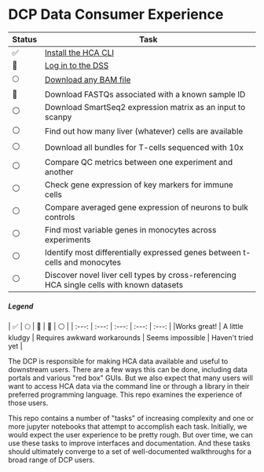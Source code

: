 # DCP Data Consumer Experience


| Status | Task |
| --- | --- |
| :white_check_mark: | [Install the HCA CLI](tasks/Install)
| :large_orange_diamond: | [Log in to the DSS](tasks/Log%20In) |
| :full_moon: | [Download any BAM file](tasks/Download%20BAM) |
| :large_orange_diamond: | Download FASTQs associated with a known sample ID |
| :white_circle: | Download SmartSeq2 expression matrix as an input to scanpy |
| :white_circle: | Find out how many liver (whatever) cells are available |
| :white_circle: | Download all bundles for T-cells sequenced with 10x |
| :white_circle: | Compare QC metrics between one experiment and another |
| :white_circle: | Check gene expression of key markers for immune cells |
| :white_circle: | Compare averaged gene expression of neurons to bulk controls |
| :white_circle: | Find most variable genes in monocytes across experiments |
| :white_circle: | Identify most differentially expressed genes between t-cells and monocytes |
| :white_circle: | Discover novel liver cell types by cross-referencing HCA single cells with known datasets |

##### Legend
| :white_check_mark: | :full_moon: | :large_orange_diamond: | :red_circle: |
:white_circle: |
| :---: | :---: | :---: | :---: | :---: |
|Works great! | A little kludgy | Requires awkward workarounds | Seems impossible | Haven't tried yet |

The DCP is responsible for making HCA data available and useful to downstream
users. There are a few ways this can be done, including data portals and
various "red box" GUIs. But we also expect that many users will want to access
HCA data via the command line or through a library in their preferred
programming language. This repo examines the experience of those users.

This repo contains a number of "tasks" of increasing complexity and one or more
jupyter notebooks that attempt to accomplish each task. Initially, we would
expect the user experience to be pretty rough. But over time, we can use these
tasks to improve interfaces and documentation. And these tasks should
ultimately converge to a set of well-documented walkthroughs for a broad range
of DCP users.

